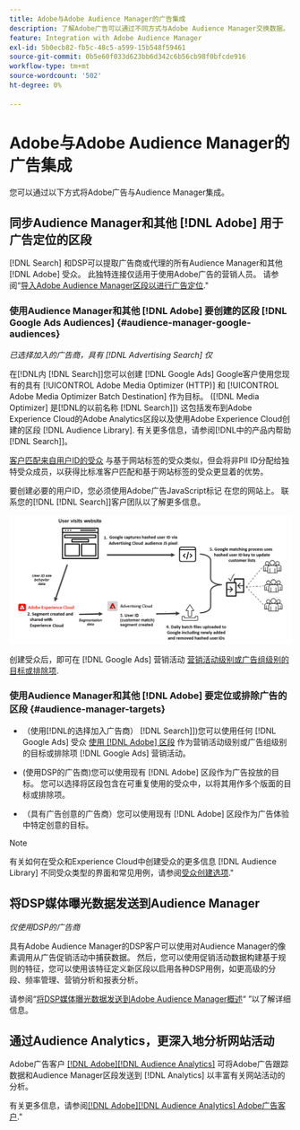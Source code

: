 ```yaml
---
title: Adobe与Adobe Audience Manager的广告集成
description: 了解Adobe广告可以通过不同方式与Adobe Audience Manager交换数据。
feature: Integration with Adobe Audience Manager
exl-id: 5b0ecb82-fb5c-48c5-a599-15b548f59461
source-git-commit: 0b5e60f033d623bb6d342c6b56cb98f0bfcde916
workflow-type: tm+mt
source-wordcount: '502'
ht-degree: 0%

---
```


# Adobe与Adobe Audience Manager的广告集成

您可以通过以下方式将Adobe广告与Audience Manager集成。

## 同步Audience Manager和其他 [!DNL Adobe] 用于广告定位的区段

[!DNL Search] 和DSP可以提取广告商或代理的所有Audience Manager和其他 [!DNL Adobe] 受众。 此独特连接仅适用于使用Adobe广告的营销人员。 请参阅“[导入Adobe Audience Manager区段以进行广告定位](/help/integrations/audience-manager/import-audiences.md).&quot;

### 使用Audience Manager和其他 [!DNL Adobe] 要创建的区段 [!DNL Google Ads Audiences] {#audience-manager-google-audiences}

*已选择加入的广告商，具有 [!DNL Advertising Search] 仅*

在[!DNL内 [!DNL Search]]您可以创建 [!DNL Google Ads] Google客户使用您现有的具有 [!UICONTROL Adobe Media Optimizer (HTTP)] 和 [!UICONTROL Adobe Media Optimizer Batch Destination] 作为目标。 ([!DNL Media Optimizer] 是[!DNL的以前名称 [!DNL Search]]) 这包括发布到Adobe Experience Cloud的Adobe Analytics区段以及使用Adobe Experience Cloud创建的区段 [!DNL Audience Library]. 有关更多信息，请参阅[!DNL中的产品内帮助 [!DNL Search]]。

[客户匹配来自用户ID的受众](https://support.google.com/google-ads/answer/9199250) 与基于网站标签的受众类似，但会将非PII ID分配给独特受众成员，以获得比标准客户匹配和基于网站标签的受众更显着的优势。

要创建必要的用户ID，您必须使用Adobe广告JavaScript标记 <!-- with a user ID parameter -->在您的网站上。 联系您的[!DNL [!DNL Search]]客户团队以了解更多信息。

![区段创建过程](/help/integrations/assets/ad_search_user_id_pic.png)

创建受众后，即可在 [!DNL Google Ads] 营销活动 [营销活动级别或广告组级别的目标或排除项](#audience-manager-targets).

### 使用Audience Manager和其他 [!DNL Adobe] 要定位或排除广告的区段 {#audience-manager-targets}

* （使用[!DNL的选择加入广告商） [!DNL Search]])您可以使用任何 [!DNL Google Ads] 受众 [使用 [!DNL Adobe] 区段](#audience-manager-google-audiences) 作为营销活动级别或广告组级别的目标或排除项 [!DNL Google Ads] 营销活动。

* (使用DSP的广告商)您可以使用现有 [!DNL Adobe] 区段作为广告投放的目标。 您可以选择将区段包含在可重复使用的受众中，以将其用作多个版面的目标或排除项。

* （具有广告创意的广告商）您可以使用现有 [!DNL Adobe] 区段作为广告体验中特定创意的目标。

>[!NOTE]
>
>有关如何在受众和Experience Cloud中创建受众的更多信息 [!DNL Audience Library] 不同受众类型的界面和常见用例，请参阅[受众创建选项](https://experienceleague.adobe.com/docs/experience-cloud-kcs/kbarticles/KA-16471.html).&quot;

## 将DSP媒体曝光数据发送到Audience Manager

*仅使用DSP的广告商*

具有Adobe Audience Manager的DSP客户可以使用对Audience Manager的像素调用从广告促销活动中捕获数据。 然后，您可以使用促销活动数据构建基于规则的特征，您可以使用该特征定义新区段以启用各种DSP用例，如更高级的分段、频率管理、营销分析和报表分析。

请参阅“[将DSP媒体曝光数据发送到Adobe Audience Manager概述](/help/integrations/audience-manager/media-data-integration/overview.md)“ ”以了解详细信息。

## 通过Audience Analytics，更深入地分析网站活动

Adobe广告客户 [[!DNL Adobe][!DNL Audience Analytics]](https://experienceleague.adobe.com/docs/analytics/integration/audience-analytics/mc-audiences-aam.html) 可将Adobe广告跟踪数据和Audience Manager区段发送到 [!DNL Analytics] 以丰富有关网站活动的分析。

有关更多信息，请参阅[[!DNL Adobe][!DNL Audience Analytics] Adobe广告客户](/help/integrations/audience-manager/audience-analytics.md).&quot;
